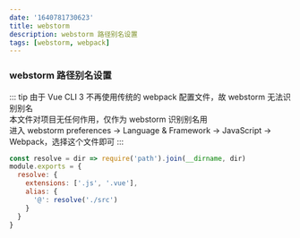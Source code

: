 ```yaml
---
date: '1640781730623'
title: webstorm
description: webstorm 路径别名设置
tags: [webstorm, webpack]
---
```

### webstorm 路径别名设置
::: tip 
由于 Vue CLI 3 不再使用传统的 webpack 配置文件，故 webstorm 无法识别别名  
本文件对项目无任何作用，仅作为 webstorm 识别别名用  
进入 webstorm preferences -> Language & Framework -> JavaScript -> Webpack，选择这个文件即可
:::

```javascript
const resolve = dir => require('path').join(__dirname, dir)
module.exports = {
  resolve: {
    extensions: ['.js', '.vue'],
    alias: {
      '@': resolve('./src')
    }
  }
}
```
